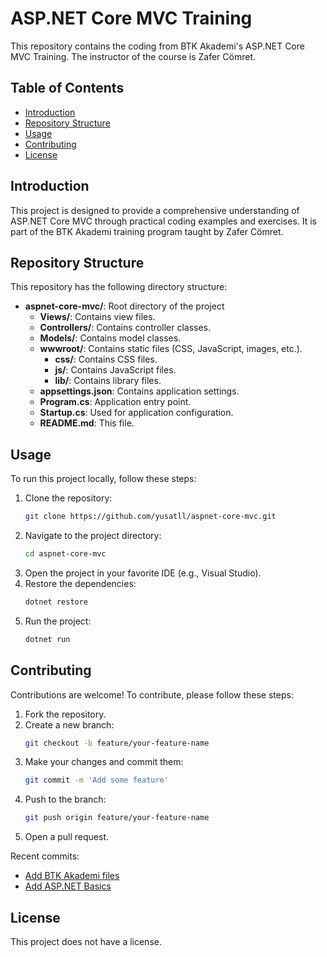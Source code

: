 # ASP.NET Core MVC Training

This repository contains the coding from BTK Akademi's ASP.NET Core MVC Training. The instructor of the course is Zafer Cömret.

## Table of Contents
- [Introduction](#introduction)
- [Repository Structure](#repository-structure)
- [Usage](#usage)
- [Contributing](#contributing)
- [License](#license)

## Introduction

This project is designed to provide a comprehensive understanding of ASP.NET Core MVC through practical coding examples and exercises. It is part of the BTK Akademi training program taught by Zafer Cömret.

## Repository Structure

This repository has the following directory structure:

* **aspnet-core-mvc/**: Root directory of the project
  * **Views/**: Contains view files.
  * **Controllers/**: Contains controller classes.
  * **Models/**: Contains model classes.
  * **wwwroot/**: Contains static files (CSS, JavaScript, images, etc.).
    * **css/**: Contains CSS files.
    * **js/**: Contains JavaScript files.
    * **lib/**: Contains library files.
  * **appsettings.json**: Contains application settings.
  * **Program.cs**: Application entry point.
  * **Startup.cs**: Used for application configuration.
  * **README.md**: This file.

## Usage

To run this project locally, follow these steps:

1. Clone the repository:
    ```sh
    git clone https://github.com/yusatll/aspnet-core-mvc.git
    ```
2. Navigate to the project directory:
    ```sh
    cd aspnet-core-mvc
    ```
3. Open the project in your favorite IDE (e.g., Visual Studio).
4. Restore the dependencies:
    ```sh
    dotnet restore
    ```
5. Run the project:
    ```sh
    dotnet run
    ```

## Contributing

Contributions are welcome! To contribute, please follow these steps:

1. Fork the repository.
2. Create a new branch:
    ```sh
    git checkout -b feature/your-feature-name
    ```
3. Make your changes and commit them:
    ```sh
    git commit -m 'Add some feature'
    ```
4. Push to the branch:
    ```sh
    git push origin feature/your-feature-name
    ```
5. Open a pull request.

Recent commits:
- [Add BTK Akademi files](https://github.com/yusatll/aspnet-core-mvc/commit/2db1781cdea561d4804c8275f7036c081ce95ac3)
- [Add ASP.NET Basics](https://github.com/yusatll/aspnet-core-mvc/commit/de4591a2fd0802117a4a2ba82d4857a2cbd5f968)

## License

This project does not have a license.
